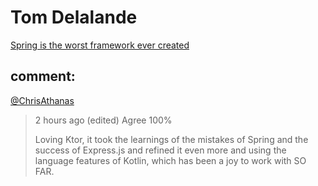 # Tom Delalande
[Spring is the worst framework ever created](https://youtu.be/lsyZj6LBvVA)

## comment:
[@ChrisAthanas](https://www.youtube.com/watch?v=lsyZj6LBvVA&lc=UgyCQk_PAgyJXccV-uZ4AaABAg)
>2 hours ago (edited)
>Agree 100% 
>
>Loving Ktor, it took the learnings of the mistakes of Spring and the success of Express.js and refined it even more and using the language features of Kotlin, which has been a joy to work with SO FAR.
